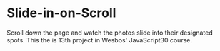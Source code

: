 # Slide-in-on-Scroll
Scroll down the page and watch the photos slide into their designated spots. This the is 13th project in Wesbos' JavaScript30 course.
